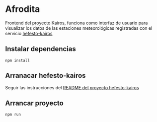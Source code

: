 # Afrodita

Frontend del proyecto Kairos, funciona como interfaz de usuario para visualizar los datos de las estaciones meteorológicas registradas con el servicio [hefesto-kairos](https://github.com/arensis/hefesto-kairos)

## Instalar dependencias

```console
npm install
```

## Arranacar hefesto-kairos

Seguir las instrucciones del [README del proyecto hefesto-kairos](https://github.com/arensis/hefesto-kairos#readme)

## Arrancar proyecto

```console
npm run
```
